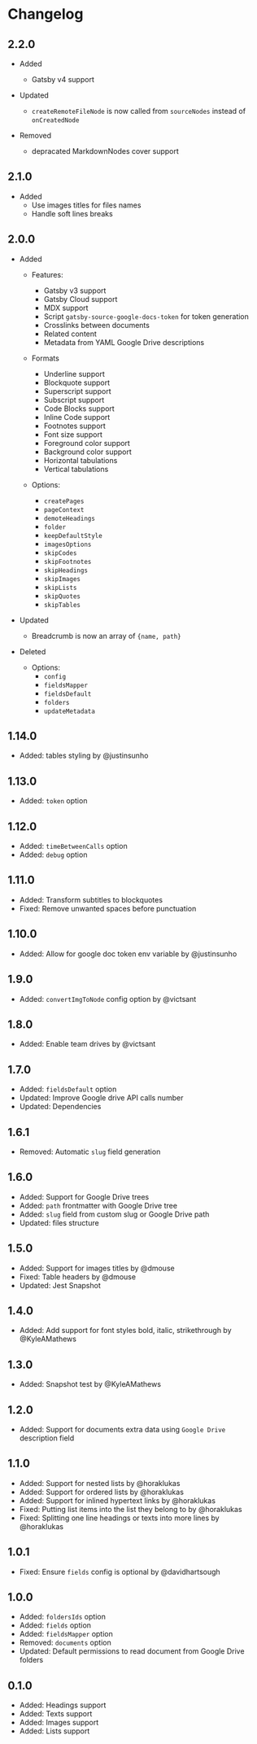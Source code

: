 # Changelog

## 2.2.0

-   Added

    -   Gatsby v4 support

-   Updated

    -   `createRemoteFileNode` is now called from `sourceNodes` instead of `onCreatedNode`

-   Removed
    -   depracated MarkdownNodes cover support

## 2.1.0

-   Added
    -   Use images titles for files names
    -   Handle soft lines breaks

## 2.0.0

-   Added

    -   Features:

        -   Gatsby v3 support
        -   Gatsby Cloud support
        -   MDX support
        -   Script `gatsby-source-google-docs-token` for token generation
        -   Crosslinks between documents
        -   Related content
        -   Metadata from YAML Google Drive descriptions

    -   Formats

        -   Underline support
        -   Blockquote support
        -   Superscript support
        -   Subscript support
        -   Code Blocks support
        -   Inline Code support
        -   Footnotes support
        -   Font size support
        -   Foreground color support
        -   Background color support
        -   Horizontal tabulations
        -   Vertical tabulations

    -   Options:

        -   `createPages`
        -   `pageContext`
        -   `demoteHeadings`
        -   `folder`
        -   `keepDefaultStyle`
        -   `imagesOptions`
        -   `skipCodes`
        -   `skipFootnotes`
        -   `skipHeadings`
        -   `skipImages`
        -   `skipLists`
        -   `skipQuotes`
        -   `skipTables`

-   Updated

    -   Breadcrumb is now an array of `{name, path}`

-   Deleted
    -   Options:
        -   `config`
        -   `fieldsMapper`
        -   `fieldsDefault`
        -   `folders`
        -   `updateMetadata`

## 1.14.0

-   Added: tables styling by @justinsunho

## 1.13.0

-   Added: `token` option

## 1.12.0

-   Added: `timeBetweenCalls` option
-   Added: `debug` option

## 1.11.0

-   Added: Transform subtitles to blockquotes
-   Fixed: Remove unwanted spaces before punctuation

## 1.10.0

-   Added: Allow for google doc token env variable by @justinsunho

## 1.9.0

-   Added: `convertImgToNode` config option by @victsant

## 1.8.0

-   Added: Enable team drives by @victsant

## 1.7.0

-   Added: `fieldsDefault` option
-   Updated: Improve Google drive API calls number
-   Updated: Dependencies

## 1.6.1

-   Removed: Automatic `slug` field generation

## 1.6.0

-   Added: Support for Google Drive trees
-   Added: `path` frontmatter with Google Drive tree
-   Added: `slug` field from custom slug or Google Drive path
-   Updated: files structure

## 1.5.0

-   Added: Support for images titles by @dmouse
-   Fixed: Table headers by @dmouse
-   Updated: Jest Snapshot

## 1.4.0

-   Added: Add support for font styles bold, italic, strikethrough by @KyleAMathews

## 1.3.0

-   Added: Snapshot test by @KyleAMathews

## 1.2.0

-   Added: Support for documents extra data using `Google Drive` description field

## 1.1.0

-   Added: Support for nested lists by @horaklukas
-   Added: Support for ordered lists by @horaklukas
-   Added: Support for inlined hypertext links by @horaklukas
-   Fixed: Putting list items into the list they belong to by @horaklukas
-   Fixed: Splitting one line headings or texts into more lines by @horaklukas

## 1.0.1

-   Fixed: Ensure `fields` config is optional by @davidhartsough

## 1.0.0

-   Added: `foldersIds` option
-   Added: `fields` option
-   Added: `fieldsMapper` option
-   Removed: `documents` option
-   Updated: Default permissions to read document from Google Drive folders

## 0.1.0

-   Added: Headings support
-   Added: Texts support
-   Added: Images support
-   Added: Lists support
